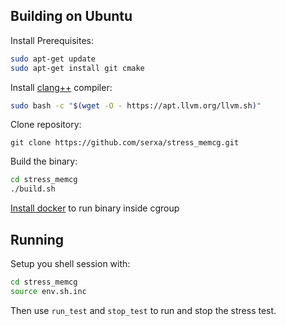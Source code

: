 ## Building on Ubuntu
Install Prerequisites:
```bash
sudo apt-get update
sudo apt-get install git cmake
```

Install [clang++](https://apt.llvm.org/) compiler:
```bash
sudo bash -c "$(wget -O - https://apt.llvm.org/llvm.sh)"
```

Clone repository:
```
git clone https://github.com/serxa/stress_memcg.git
```

Build the binary:
```bash
cd stress_memcg
./build.sh
```

[Install docker](https://docs.docker.com/engine/install/ubuntu/#set-up-the-repository) to run binary inside cgroup

## Running

Setup you shell session with:
```bash
cd stress_memcg
source env.sh.inc
```

Then use `run_test` and `stop_test` to run and stop the stress test.

